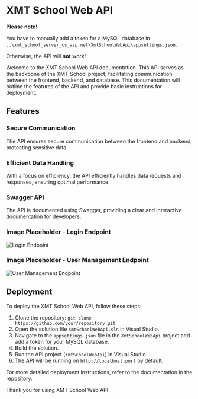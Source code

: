 # XMT School Web API

**Please note!**

You have to manually add a token for a MySQL database in `..\xmt_school_server_cs_asp.net\XmtSchoolWebApi\appsettings.json`.

Otherwise, the API will **not** work!

Welcome to the XMT School Web API documentation. This API serves as the backbone of the XMT School project, facilitating communication between the frontend, backend, and database. This documentation will outline the features of the API and provide basic instructions for deployment.

## Features

### Secure Communication

The API ensures secure communication between the frontend and backend, protecting sensitive data.

### Efficient Data Handling

With a focus on efficiency, the API efficiently handles data requests and responses, ensuring optimal performance.

### Swagger API

The API is documented using Swagger, providing a clear and interactive documentation for developers.

### Image Placeholder - Login Endpoint

![Login Endpoint](https://example.com/login-endpoint.png)

### Image Placeholder - User Management Endpoint

![User Management Endpoint](https://example.com/user-management-endpoint.png)

## Deployment

To deploy the XMT School Web API, follow these steps:

1. Clone the repository:
   `git clone https://github.com/your/repository.git`
2. Open the solution file `XmtSchoolWebApi.sln` in Visual Studio.
3. Navigate to the `appsettings.json` file in the `XmtSchoolWebApi` project and add a token for your MySQL database.
4. Build the solution.
5. Run the API project (`XmtSchoolWebApi`) in Visual Studio.
6. The API will be running on `http://localhost:port` by default.

For more detailed deployment instructions, refer to the documentation in the repository.

Thank you for using XMT School Web API!
